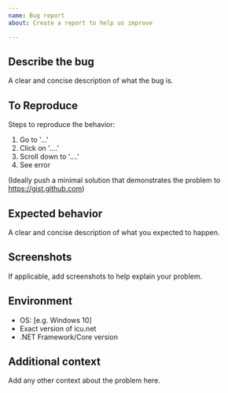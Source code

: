 ```yaml
---
name: Bug report
about: Create a report to help us improve

---
```

## Describe the bug

A clear and concise description of what the bug is.

## To Reproduce

Steps to reproduce the behavior:

1. Go to '...'
2. Click on '....'
3. Scroll down to '....'
4. See error

(Ideally push a minimal solution that demonstrates the problem to https://gist.github.com)
## Expected behavior

A clear and concise description of what you expected to happen.

## Screenshots

If applicable, add screenshots to help explain your problem.

## Environment

- OS: [e.g. Windows 10]
- Exact version of icu.net
- .NET Framework/Core version

## Additional context

Add any other context about the problem here.
